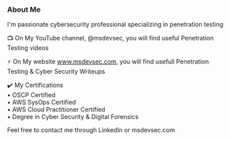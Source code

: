 ### About Me 

I'm  passionate cybersecurity professional specializing in penetration testing

📺 On My YouTube channel, @msdevsec,  you will find useful Penetration Testing videos

⚡ On My website www.msdevsec.com, you will find usefull Penetration Testing & Cyber Security Writeups


✔️ My Certifications  
• OSCP Certified  
• AWS SysOps Certified  
• AWS Cloud Practitioner Certified  
• Degree in Cyber Security & Digital Forensics  
  
Feel free to contact me through LinkedIn or msdevsec.com  
